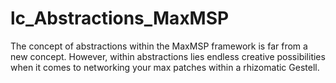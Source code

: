 # lc_Abstractions_MaxMSP
The concept of abstractions within the MaxMSP framework is far from a new concept. However, within abstractions lies endless creative possibilities when it comes to networking your max patches within a rhizomatic Gestell.
